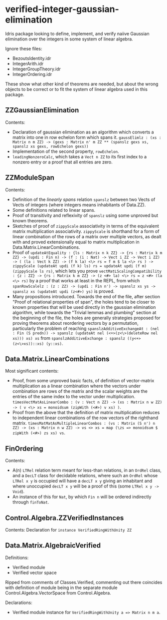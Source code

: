 # verified-integer-gaussian-elimination

Idris package looking to define, implement, and verify naiive Gaussian elimination over the integers in some system of linear algebra.

Ignore these files:
* BezoutsIdentity.idr
* IntegerArith.idr
* IntegerGroupTheory.idr
* IntegerOrdering.idr

These show what other kind of theorems are needed, but about the wrong objects to be correct or to fit the system of linear algebra used in this package.

## ZZGaussianElimination

Contents:
* Declaration of gaussian elimination as an algorithm which converts a matrix into one in row echelon form which spans it. `gaussElimlz : (xs : Matrix n m ZZ) -> (gexs : Matrix n' m ZZ ** (spanslz gexs xs, spanslz xs gexs, rowEchelon gexs))`
* Implementation of the second property, `rowEchelon`.
* `leadingNonzeroCalc`, which takes a `Vect n ZZ` to its first index to a nonzero entry or a proof that all entries are zero.

## ZZModuleSpan

Contents:
* Definition of the *linearly spans* relation `spanslz` between two Vects of Vects of integers (where integers means inhabitants of Data.ZZ).
* Some definitions related to linear spans.
* Proof of transitivity and reflexivity of `spanslz` using some unproved but known theorems.
* Sketches of proof of `zippyScale` associativity in terms of the equivalent matrix multiplication associativity. `zippyScale` is shorthand for a form of linear combination of the rows of a matrix over multiple vectors, as dealt with and proved extensionally equal to matrix multiplication in Data.Matrix.LinearCombinations.
* Proof of `updateAtEquality : {ls : Matrix n k ZZ} -> {rs : Matrix k m ZZ} -> (updi : Fin n) -> (f : (i : Nat) -> Vect i ZZ -> Vect i ZZ) -> ( (la : Vect k ZZ) -> (f k la) <\> rs = f m $ la <\> rs ) -> zippyScale (updateAt updi (f k) ls) rs = updateAt updi (f m) (zippyScale ls rs)`, which lets you prove `vectMatLScalingCompatibility : {z : ZZ} -> {rs : Matrix k m ZZ} -> (z <#> la) <\> rs = z <#> (la <\> rs)` by a proof that works at least in the REPL, from which `spanRowScalelz : (z : ZZ) -> (updi : Fin n') -> spanslz xs ys -> spanslz xs (updateAt updi (z<#>) ys)` is proved.
* Many propositions introduced. Towards the end of the file, after section "Proof of relational properties of span", the holes tend to be closer to known properties that will be used directly in the gaussian elimination algorithm, while towards the "Trivial lemmas and plumbing" section at the beginning of the file, the holes are generally strategies proposed for proving theorems about reordering vectors by a permutation, particularly the problem of reaching `spanslzAdditiveExchangeAt : (nel : Fin (S predn)) -> spanslz (updateAt nel (<+>(z<\>(deleteRow nel xs))) xs) xs` from `spanslzAdditiveExchange : spanslz ((y<+>(z<\>xs))::xs) (y::xs)`.

## Data.Matrix.LinearCombinations

Most significant contents:
* Proof, from some unproved basic facts, of definition of vector-matrix multiplication as a linear combination where the vectors under combination are rows of the matrix and the scalar weights are the entries of the same index to the vector under multiplication. `timesVectMatAsLinearCombo : (v : Vect n ZZ) -> (xs : Matrix n w ZZ) -> ( v <\> xs = monoidsum (zipWith (<#>) v xs) )`.
* Proof from the above that the definition of matrix multiplication reduces to independent linear combinations of the row vectors of the righthand matrix. `timesMatMatAsMultipleLinearCombos : (vs : Matrix (S n') n ZZ) -> (xs : Matrix n w ZZ) -> vs <> xs = map (\zs => monoidsum $ zipWith (<#>) zs xs) vs`.

## FinOrdering

Contents:
* A(n) `LTRel` relation term meant for less-than relations, in an `OrdRel` class, and a `DecLT` class for decidable relations, where such an `OrdRel` whose `LTRel x y` is occupied will have a `decLT x y` giving an inhabitant and where unoccupied `decLT x y` will be a proof of this (some `LTRel x y -> Void`).
* An instance of this for `Nat`, by which `Fin n` will be ordered indirectly through `finToNat`.

## Control.Algebra.ZZVerifiedInstances

Contents: Declaration for `instance VerifiedRingWithUnity ZZ`

## Data.Matrix.AlgebraicVerified

Definitions:
* Verified module
* Verified vector space

Ripped from comments of Classes.Verified, commenting out there coincides with definition of module being in the separate module Control.Algebra.VectorSpace from Control.Algebra.

Declarations:
* Verified module instance for `VerifiedRingWithUnity a => Matrix n m a`.
